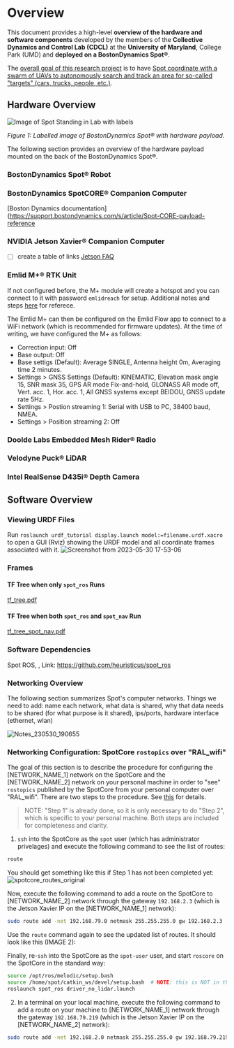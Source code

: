 # Overview
This document provides a high-level **overview of the hardware and software components** developed by the members of the **Collective Dynamics and Control Lab (CDCL)** at the **University of Maryland**, College Park (UMD) and **deployed on a BostonDynamics Spot®**.

The <ins>overall goal of this research project</ins> is to have <ins>Spot coordinate with a swarm of UAVs to autonomously search and track an area for so-called "targets" (cars, trucks, people, etc.)</ins>.

## Hardware Overview
![Image of Spot Standing in Lab with labels]()

_Figure 1: Labelled image of BostonDynamics Spot® with hardware payload._

The following section provides an overview of the hardware payload mounted on the back of the BostonDynamics Spot®.

### BostonDynamics Spot® Robot
[]()

### BostonDynamics SpotCORE® Companion Computer
[Boston Dynamics documentation](https://support.bostondynamics.com/s/article/Spot-CORE-payload-reference


### NVIDIA Jetson Xavier® Companion Computer
- [ ] create a table of links
[Jetson FAQ](https://developer.nvidia.com/embedded/faq)


### Emlid M+® RTK Unit

If not configured before, the M+ module will create a hotspot and you can connect to it with password `emlidreach` for setup. Additional notes and steps [here](https://docs.emlid.com/reach/before-you-start/first-setup/) for referece.

The Emlid M+ can then be configured on the Emlid Flow app to connect to a WiFi network (which is recommended for firmware updates). At the time of writing, we have configured the M+ as follows:
- Correction input: Off
- Base output: Off
- Base settigs (Default): Average SINGLE, Antenna height 0m, Averaging time 2 minutes.
- Settings > GNSS Settings (Default): KINEMATIC, Elevation mask angle 15, SNR mask 35, GPS AR mode Fix-and-hold, GLONASS AR mode off, Vert. acc. 1, Hor. acc. 1, All GNSS systems except BEIDOU, GNSS update rate 5Hz.
- Settings > Postion streaming 1: Serial with USB to PC, 38400 baud, NMEA.
- Settings > Position streaming 2: Off


### Doolde Labs Embedded Mesh Rider® Radio


### Velodyne Puck® LiDAR
[](https://velodynelidar.com/products/puck/)

### Intel RealSense D435i® Depth Camera
[]()


## Software Overview


### Viewing URDF Files  
Run `roslaunch urdf_tutorial display.launch model:=filename.urdf.xacro` to open a GUI (Rviz) showing the URDF model and all coordinate frames associated with it.
![Screenshot from 2023-05-30 17-53-06](https://github.com/SPOT-UMD/.github/assets/27888732/a266352e-36d1-448e-b6bd-702525050b30)

### Frames
#### TF Tree when only ```spot_ros``` Runs
[tf_tree.pdf](https://github.com/SPOT-UMD/.github/files/11669388/tf_tree.pdf)

#### TF Tree when both ```spot_ros``` and ```spot_nav``` Run
[tf_tree_spot_nav.pdf](https://github.com/SPOT-UMD/.github/files/11669389/tf_tree_spot_nav.pdf)


### Software Dependencies
Spot ROS, <Description>, Link: https://github.com/heuristicus/spot_ros
  
### Networking Overview
The following section summarizes Spot's computer networks. Things we need to add: name each network, what data is shared, why that data needs to be shared (for what purpose is it shared), ips/ports, hardware interface (ethernet, wlan)
  
  ![Notes_230530_190655](https://github.com/SPOT-UMD/.github/assets/19653313/e3319560-2b42-4ae1-a440-1895a373f48a)
  
  ### Networking Configuration: SpotCore ```rostopics``` over "RAL_wifi"
  The goal of this section is to describe the procedure for configuring the [NETWORK_NAME_1] network on the SpotCore and the [NETWORK_NAME_2] network on your personal machine in order to "see" ```rostopics``` published by the SpotCore from your personal computer over "RAL_wifi". There are two steps to the procedure. See [this](https://answers.ros.org/question/256070/problems-with-communication-between-multiple-machines/) for details.
    
  > NOTE: "Step 1" is already done, so it is only necessary to do "Step 2", which is specific to your personal machine. Both steps are included for completeness and clarity.

  1. ```ssh``` into the SpotCore as the ```spot``` user (which has administrator privelages) and execute the following command to see the list of routes:
  ```bash
  route 
  ```
  You should get something like this if Step 1 has not been completed yet:
  ![spotcore_routes_original](https://github.com/SPOT-UMD/.github/assets/19653313/d1981cd1-f1d8-435d-a4ee-7184b18547ee)
  
  Now, execute the following command to add a route on the SpotCore to [NETWORK_NAME_2] network through the gateway ```192.168.2.3``` (which is the Jetson Xavier IP on the [NETWORK_NAME_1] network):
  ```bash
  sudo route add -net 192.168.79.0 netmask 255.255.255.0 gw 192.168.2.3
  ```
  Use the ```route``` command again to see the updated list of routes. It should look like this (IMAGE 2):
  
  Finally, re-```ssh``` into the SpotCore as the ```spot-user``` user, and start ```roscore``` on the SpotCore in the standard way:
  ```bash
  source /opt/ros/melodic/setup.bash
  source /home/spot/catkin_ws/devel/setup.bash  # NOTE: this is NOT in the "/home/spot-user/" sub-directory
  roslaunch spot_ros driver_no_lidar.launch
  ```
  
  2. In a terminal on your local machine, execute the following command to add a route on your machine to  [NETWORK_NAME_1] network through the gateway ```192.168.79.219``` (which is the Jetson Xavier IP on the [NETWORK_NAME_2] network):
  ```bash
  sudo route add -net 192.168.2.0 netmask 255.255.255.0 gw 192.168.79.219
  ```
  

  
